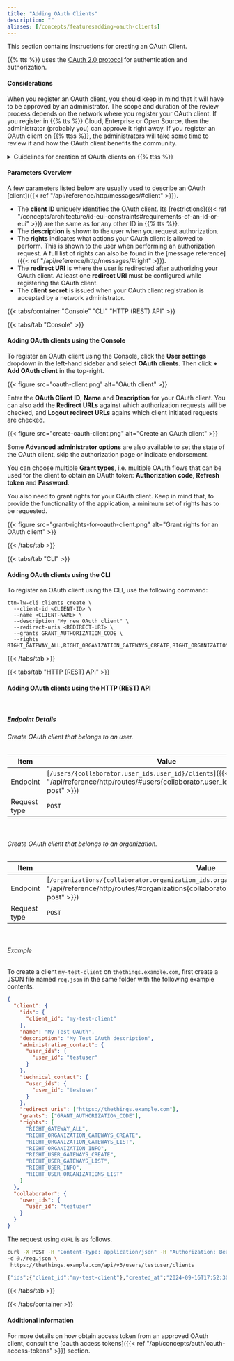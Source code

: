 ```yaml
---
title: "Adding OAuth Clients"
description: ""
aliases: [/concepts/featuresadding-oauth-clients]
---
```


This section contains instructions for creating an OAuth Client.

<!--more-->

{{% tts %}} uses the [OAuth 2.0 protocol](https://oauth.net/) for authentication and authorization.

#### Considerations

When you register an OAuth client, you should keep in mind that it will have to be approved by an administrator. The scope and duration of the review process depends on the network where you register your OAuth client. If you register in {{% tts %}} Cloud, Enterprise or Open Source, then the administrator (probably you) can approve it right away. If you register an OAuth client on {{% ttss %}}, the administrators will take some time to review if and how the OAuth client benefits the community.

<details>
<summary>Guidelines for creation of OAuth clients on {{% ttss %}}</summary>

When reviewing the requests of new OAuth clients, administrators always validate the following:

- The ID and name of the user / organization that owns the OAuth client should clearly identify who is providing the service.
  - For public clients, this should typically be an organization with the brand name as ID.
  - For private/testing clients this can also be a user ID.
  - For personal testing clients, approval should not be needed.
  - IDs or names that could be confused with official TTN IDs/names will be rejected.
- The ID of the OAuth client should ideally consist of the brand name of the application and the purpose of the OAuth client.
  - Example: "mycompany-gateway-onboarding".
  - Keep in mind that you can't change the Client ID after registration, and you can't re-use the Client ID after deletion.
- The name and description should be clear.
  - The name is typically the capitalized form of the ID.
    - Example: "MyBrand Gateway Manager"
  - The description should explain to users what the application does.
    - Example: "Manage your MyBrand gateway from the mobile app"
- The redirect URI(s) should work.
- The logout redirect URI(s) are optional.
- The password grant should **never** be used. No exceptions.
- The refresh_token grant should only be used when non-interactive access is clearly required.
- The rights should be appropriate given the name and description of the OAuth client.

</details>

#### Parameters Overview

A few parameters listed below are usually used to describe an OAuth [client]({{< ref "/api/reference/http/messages/#client" >}}).

- The **client ID** uniquely identifies the OAuth client. Its [restrictions]({{< ref "/concepts/architecture/id-eui-constraints#requirements-of-an-id-or-eui" >}}) are the same as for any other ID in {{% tts %}}.
- The **description** is shown to the user when you request authorization.
- The **rights** indicates what actions your OAuth client is allowed to perform. This is shown to the user when performing an authorization request. A full list of rights can also be found in the [message reference]({{< ref "/api/reference/http/messages/#right" >}}).
- The **redirect URI** is where the user is redirected after authorizing your OAuth client. At least one **redirect URI** must be configured while registering the OAuth client.
- The **client secret** is issued when your OAuth client registration is accepted by a network administrator.

{{< tabs/container "Console" "CLI" "HTTP (REST) API" >}}

{{< tabs/tab "Console" >}}

#### Adding OAuth clients using the Console

To register an OAuth client using the Console, click the **User settings** dropdown in the left-hand sidebar and select **OAuth clients**. Then click **+ Add OAuth client** in the top-right.

{{< figure src="oauth-client.png" alt="OAuth client" >}}

Enter the **OAuth Client ID**, **Name** and **Description** for your OAuth client. You can also add the **Redirect URLs** against which authorization requests will be checked, and **Logout redirect URLs** agains which client initiated requests are checked.

{{< figure src="create-oauth-client.png" alt="Create an OAuth client" >}}

Some **Advanced administrator options** are also available to set the state of the OAuth client, skip the authorization page or indicate endorsement.

You can choose multiple **Grant types**, i.e. multiple OAuth flows that can be used for the client to obtain an OAuth token: **Authorization code**, **Refresh token** and **Password**.

You also need to grant rights for your OAuth client. Keep in mind that, to provide the functionality of the application, a minimum set of rights has to be requested.

{{< figure src="grant-rights-for-oauth-client.png" alt="Grant rights for an OAuth client" >}}

{{< /tabs/tab >}}

{{< tabs/tab "CLI" >}}

#### Adding OAuth clients using the CLI

To register an OAuth client using the CLI, use the following command:

```
ttn-lw-cli clients create \
  --client-id <CLIENT-ID> \
  --name <CLIENT-NAME> \
  --description "My new OAuth client" \
  --redirect-uris <REDIRECT-URI> \
  --grants GRANT_AUTHORIZATION_CODE \
  --rights RIGHT_GATEWAY_ALL,RIGHT_ORGANIZATION_GATEWAYS_CREATE,RIGHT_ORGANIZATION_GATEWAYS_LIST,RIGHT_ORGANIZATION_INFO,RIGHT_USER_GATEWAYS_CREATE,RIGHT_USER_GATEWAYS_LIST,RIGHT_USER_INFO,RIGHT_USER_ORGANIZATIONS_LIST
```

{{< /tabs/tab >}}

{{< tabs/tab "HTTP (REST) API" >}}

#### Adding OAuth clients using the HTTP (REST) API

<br>

##### Endpoint Details

###### Create OAuth client that belongs to an user.

<div class="fixed-table table-api-item">

| Item         | Value                                                                                                                                          |
| ------------ | ---------------------------------------------------------------------------------------------------------------------------------------------- |
| Endpoint     | [`/users/{collaborator.user_ids.user_id}/clients`]({{< ref "/api/reference/http/routes/#users{collaborator.user_ids.user_id}clients-post" >}}) |
| Request type | `POST`                                                                                                                                         |

</br>
</div>

###### Create OAuth client that belongs to an organization.

<div class="fixed-table table-api-item">

| Item         | Value                                                                                                                                                                                          |
| ------------ | ---------------------------------------------------------------------------------------------------------------------------------------------------------------------------------------------- |
| Endpoint     | [`/organizations/{collaborator.organization_ids.organization_id}/clients`]({{< ref "/api/reference/http/routes/#organizations{collaborator.organization_ids.organization_id}clients-post" >}}) |
| Request type | `POST`                                                                                                                                                                                         |

</br>
</div>

###### Example

To create a client `my-test-client` on `thethings.example.com`, first create a JSON file named `req.json` in the same folder with the following example contents.

```json
{
  "client": {
    "ids": {
      "client_id": "my-test-client"
    },
    "name": "My Test OAuth",
    "description": "My Test OAuth description",
    "administrative_contact": {
      "user_ids": {
        "user_id": "testuser"
      }
    },
    "technical_contact": {
      "user_ids": {
        "user_id": "testuser"
      }
    },
    "redirect_uris": ["https://thethings.example.com"],
    "grants": ["GRANT_AUTHORIZATION_CODE"],
    "rights": [
      "RIGHT_GATEWAY_ALL",
      "RIGHT_ORGANIZATION_GATEWAYS_CREATE",
      "RIGHT_ORGANIZATION_GATEWAYS_LIST",
      "RIGHT_ORGANIZATION_INFO",
      "RIGHT_USER_GATEWAYS_CREATE",
      "RIGHT_USER_GATEWAYS_LIST",
      "RIGHT_USER_INFO",
      "RIGHT_USER_ORGANIZATIONS_LIST"
    ]
  },
  "collaborator": {
    "user_ids": {
      "user_id": "testuser"
    }
  }
}
```

The request using `cURL` is as follows.

```bash
curl -X POST -H "Content-Type: application/json" -H "Authorization: Bearer $API_KEY" \
-d @./req.json \
 https://thethings.example.com/api/v3/users/testuser/clients

{"ids":{"client_id":"my-test-client"},"created_at":"2024-09-16T17:52:30.975475Z","updated_at":"2024-09-16T17:52:30.975475Z","name":"My Test OAuth","description":"My Test OAuth description","administrative_contact":{"user_ids":{"user_id":"testuser"}},"technical_contact":{"user_ids":{"user_id":"testuser"}},"secret":"FG5K5HP64NVQUYCHKO4C5YLUZXCD6FAUCTI4HQQJZY7N75TTCT2A","redirect_uris":["https://thethings.example.com"],"grants":["GRANT_AUTHORIZATION_CODE"],"rights":["RIGHT_GATEWAY_ALL","RIGHT_ORGANIZATION_GATEWAYS_CREATE","RIGHT_ORGANIZATION_GATEWAYS_LIST","RIGHT_ORGANIZATION_INFO","RIGHT_USER_GATEWAYS_CREATE","RIGHT_USER_GATEWAYS_LIST","RIGHT_USER_INFO","RIGHT_USER_ORGANIZATIONS_LIST"]}
```

{{< /tabs/tab >}}

{{< /tabs/container >}}

#### Additional information

For more details on how obtain access token from an approved OAuth client, consult the [oauth access tokens]({{< ref "/api/concepts/auth/oauth-access-tokens" >}}) section.
